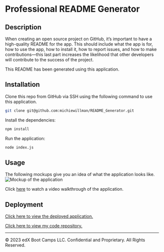 # Professional README Generator

## Description

When creating an open source project on GitHub, it’s important to have a high-quality README for the app. This should include what the app is for, how to use the app, how to install it, how to report issues, and how to make contributions&mdash;this last part increases the likelihood that other developers will contribute to the success of the project.

This README has been generated using this application.

## Installation

Clone this repo from GitHub via SSH using the following command to use this application.

```bash
git clone git@github.com:michiewillman/README_Generator.git
```

Install the dependencies:

```bash
npm install
```

Run the application:

```bash
node index.js
```

## Usage

The following mockups give you an idea of what the application looks like.
![Mockup of the application]()

Click [here]() to watch a video walkthrough of the application.

## Deployment

[Click here to view the deployed application.]()

[Click here to view my code repository.]()

---

© 2023 edX Boot Camps LLC. Confidential and Proprietary. All Rights Reserved.
